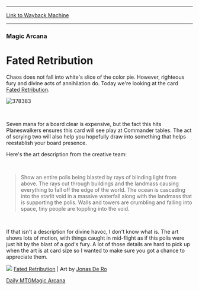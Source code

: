 
---
[Link to Wayback Machine](https://web.archive.org/web/20141011194053/http://magic.wizards.com/en/articles/archive/fated-retribution-2014-01-30)

[_metadata_:description]:- "Chaos does not fall into white's slice of the color pie. However, righteous fury and divine acts of annihilation do. Today we're looking at the card Fated Retribution."
[_metadata_:generator]:- "Drupal 7 (http://drupal.org)"
[_metadata_:node]:- "153641"
[_metadata_:publish_date]:- "2014-01-30"
[_metadata_:source]:- "div-main"
[_metadata_:title]:- "Fated Retribution"
[_metadata_:wayback_capture_timestamp]:- "2014-10-11 19:40:53"
[_metadata_:wayback_raw_url]:- "https://web.archive.org/web/20141011194053id_/http://magic.wizards.com/en/articles/archive/fated-retribution-2014-01-30"
[_metadata_:wayback_url]:- "http://magic.wizards.com/en/articles/archive/fated-retribution-2014-01-30"
---





### Magic Arcana


Fated Retribution
=================


 










Chaos does not fall into white's slice of the color pie. However, righteous fury and divine acts of annihilation do. Today we're looking at the card [Fated Retribution](http://gatherer.wizards.com/Pages/Card/Details.aspx?name=Fated+Retribution).



![378383](http://gatherer.wizards.com/Handlers/Image.ashx?size=small&type=card&MultiverseId=378383&options=)

 


Seven mana for a board clear is expensive, but the fact this hits Planeswalkers ensures this card will see play at Commander tables. The act of scrying two will also help you hopefully draw into something that helps reestablish your board presence.


Here's the art description from the creative team:


 



> Show an entire polis being blasted by rays of blinding light from above. The rays cut through buildings and the landmass causing everything to fall off the edge of the world. The ocean is cascading into the starlit void in a massive waterfall along with the landmass that is supporting the polis. Walls and towers are crumbling and falling into space, tiny people are toppling into the void.


 


If that isn't a description for divine havoc, I don't know what is. The art shows lots of motion, with things caught in mid-flight as if this polis were just hit by the blast of a god's fury. A lot of those details are hard to pick up when the art is at card size so I wanted to make sure you got a chance to appreciate them.


![](https://media.wizards.com/images/magic/daily/arcana/arc1419_art.jpg)
[Fated Retribution](http://gatherer.wizards.com/Pages/Card/Details.aspx?name=Fated+Retribution) | Art by [Jonas De Ro](http://gatherer.wizards.com/pages/search/default.aspx?output=spoiler&method=visual&action=advanced&artist=[%22jonas%20de%20ro%22])


[Daily MTG](/en/tags/daily-mtg)[Magic Arcana](/en/tags/magic-arcana)





 
 




  







